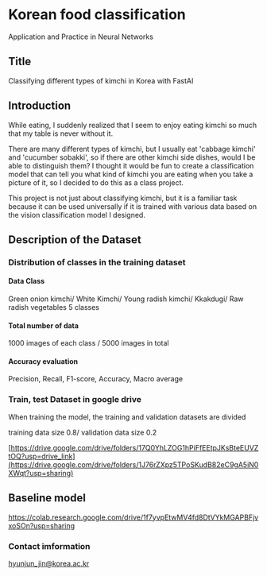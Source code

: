 # Korean food classification
Application and Practice in Neural Networks

## Title
Classifying different types of kimchi in Korea with FastAI

## Introduction
While eating, I suddenly realized that I seem to enjoy eating kimchi so much that my table is never without it.

There are many different types of kimchi, but I usually eat 'cabbage kimchi' and 'cucumber sobakki', so if there are other kimchi side dishes, would I be able to distinguish them? I thought it would be fun to create a classification model that can tell you what kind of kimchi you are eating when you take a picture of it, so I decided to do this as a class project.

This project is not just about classifying kimchi, but it is a familiar task because it can be used universally if it is trained with various data based on the vision classification model I designed.

## Description of the Dataset
### Distribution of classes in the training dataset
#### Data Class
Green onion kimchi/ White Kimchi/ Young radish kimchi/ Kkakdugi/ Raw radish vegetables 
5 classes
#### Total number of data
1000 images of each class / 5000 images in total

#### Accuracy evaluation
Precision, Recall, F1-score, Accuracy, Macro average

### Train, test Dataset in google drive
When training the model, the training and validation datasets are divided

training data size 0.8/ validation data size 0.2

[https://drive.google.com/drive/folders/17Q0YhLZOG1hPiFfEEtpJKsBteEUVZtOQ?usp=drive_link](https://drive.google.com/drive/folders/1J76rZXpz5TPoSKudB82eC9gA5iN0XWqt?usp=sharing)

## Baseline model
https://colab.research.google.com/drive/1f7yvpEtwMV4fd8DtVYkMGAPBFjvxoSOn?usp=sharing

### Contact imformation
hyunjun_jin@korea.ac.kr
